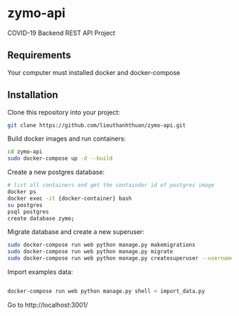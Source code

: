 # zymo-api
COVID-19 Backend REST API Project

## Requirements

Your computer must installed docker and docker-compose

## Installation

Clone this repository into your project:

```bash
git clone https://github.com/lieuthanhthuan/zymo-api.git
```

Build docker images and run containers:

```bash
cd zymo-api
sudo docker-compose up -d --build


```

Create a new postgres database:

```bash
# list all containers and get the containder id of postgres image
docker ps
docker exec -it {docker-container} bash
su postgres
psql postgres
create database zymo;
```

Migrate database and create a new superuser:
```bash
sudo docker-compose run web python manage.py makemigrations
sudo docker-compose run web python manage.py migrate
sudo docker-compose run web python manage.py createsuperuser --username admin

```

Import examples data:
```bash

docker-compose run web python manage.py shell < import_data.py

```

Go to http://localhost:3001/
